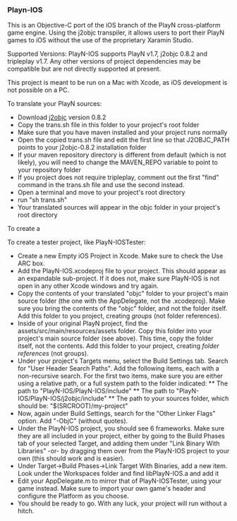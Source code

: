 ### Playn-IOS ###

This is an Objective-C port of the iOS branch of the PlayN cross-platform game engine. Using the j2objc transpiler, it allows users to port their PlayN games to iOS without the use of the proprietary Xaramin Studio.

Supported Versions:
PlayN-IOS supports PlayN v1.7, j2objc 0.8.2 and tripleplay v1.7. Any other versions of project dependencies may be compatible but are not directly supported at present.

This project is meant to be run on a Mac with Xcode, as iOS development is not possible on a PC.

To translate your PlayN sources:
* Download [j2objc](http://code.google.com/p/j2objc/) version 0.8.2
* Copy the trans.sh file in this folder to your project's root folder
* Make sure that you have maven installed and your project runs normally
* Open the copied trans.sh file and edit the first line so that J2OBJC_PATH points to your j2objc-0.8.2 installation folder
* If your maven repository directory is different from default (which is not likely), you will need to change the MAVEN_REPO variable to point to your repository folder
* If you project does not require tripleplay, comment out the first "find" command in the trans.sh file and use the second instead.
* Open a terminal and move to your project's root directory
* run "sh trans.sh"
* Your translated sources will appear in the objc folder in your project's root directory

To create a 

To create a tester project, like PlayN-IOSTester:
* Create a new Empty iOS Project in Xcode. Make sure to check the Use ARC box.
* Add the PlayN-IOS.xcodeproj file to your project. This should appear as an expandable sub-project. If it does not, make sure PlayN-IOS is not open in any other Xcode windows and try again.
* Copy the contents of your translated "objc" folder to your project's main source folder (the one with the AppDelegate, not the .xcodeproj). Make sure you bring the contents of the "objc" folder, and not the folder itself. Add this folder to you project, creating *groups* (not folder references).
* Inside of your original PlayN project, find the assets/src/main/resources/assets folder. Copy this folder into your project's main source folder (see above). This time, copy the folder itself, not the contents. Add this folder to your project, creating *folder references* (not groups).
* Under your project's Targets menu, select the Build Settings tab. Search for "User Header Search Paths". Add the following items, each with a non-recursive search. For the first two items, make sure you are either using a relative path, or a full system path to the folder indicated:
** The path to "PlayN-IOS/PlayN-IOS/include"
** The path to "PlayN-IOS/PlayN-IOS/j2objc/include"
** The path to your sources folder, which should be: "$(SRCROOT)/my-project"
* Now, again under Build Settings, search for the "Other Linker Flags" option. Add "-ObjC" (without quotes).
* Under the PlayN-IOS project, you should see 6 frameworks. Make sure they are all included in your project, either by going to the Build Phases tab of your selected Target, and adding them under "Link Binary With Libraries" -or- by dragging them over from the PlayN-IOS project to your own (this should work and is easier).
* Under Target->Build Phases->Link Target With Binaries, add a new item. Look under the Workspaces folder and find libPlayN-IOS.a and add it
* Edit your AppDelegate.m to mirror that of PlayN-IOSTester, using your game instead. Make sure to import your own game's header and configure the Platform as you choose.
* You should be ready to go. With any luck, your project will run without a hitch.

